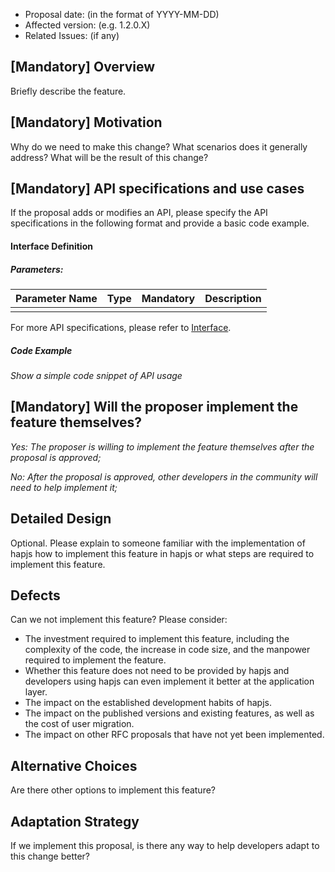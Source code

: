 - Proposal date: (in the format of YYYY-MM-DD)
- Affected version: (e.g. 1.2.0.X)
- Related Issues: (if any)

## [Mandatory] Overview

Briefly describe the feature.

## [Mandatory] Motivation

Why do we need to make this change? What scenarios does it generally address? What will be the result of this change?

## [Mandatory] API specifications and use cases

If the proposal adds or modifies an API, please specify the API specifications in the following format and provide a basic code example.

#### Interface Definition

##### Parameters:

| Parameter Name | Type | Mandatory | Description |
| -------------- | ---- | --------- | ----------- |
|                |      |           |             |

For more API specifications, please refer to [Interface](https://doc.quickapp.cn/features/).

##### Code Example

*Show a simple code snippet of API usage*

## [Mandatory] Will the proposer implement the feature themselves?

*Yes: The proposer is willing to implement the feature themselves after the proposal is approved;*

*No: After the proposal is approved, other developers in the community will need to help implement it;*

## Detailed Design

Optional. Please explain to someone familiar with the implementation of hapjs how to implement this feature in hapjs or what steps are required to implement this feature.

## Defects

Can we not implement this feature? Please consider:

- The investment required to implement this feature, including the complexity of the code, the increase in code size, and the manpower required to implement the feature.
- Whether this feature does not need to be provided by hapjs and developers using hapjs can even implement it better at the application layer.
- The impact on the established development habits of hapjs.
- The impact on the published versions and existing features, as well as the cost of user migration.
- The impact on other RFC proposals that have not yet been implemented.

## Alternative Choices

Are there other options to implement this feature?

## Adaptation Strategy

If we implement this proposal, is there any way to help developers adapt to this change better?
